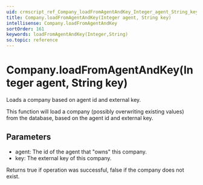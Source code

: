 ```yaml
---
uid: crmscript_ref_Company_loadFromAgentAndKey_Integer_agent_String_key
title: Company.loadFromAgentAndKey(Integer agent, String key)
intellisense: Company.loadFromAgentAndKey
sortOrder: 161
keywords: loadFromAgentAndKey(Integer,String)
so.topic: reference
---
```


# Company.loadFromAgentAndKey(Integer agent, String key)

Loads a company based on agent id and external key.

This function will load a company (possibly overwriting existing values) from the database, based on the agent id and external key.

## Parameters

 - agent: The id of the agent that "owns" this company.
 - key: The external key of this company.

Returns true if operation was successful, false if the company does not exist.

